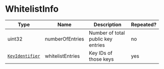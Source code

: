 # WhitelistInfo

Type|Name|Description|Repeated?
-|-|-|-
uint32|numberOfEntries|Number of total public key entries|no
[`KeyIdentifier`](keyidentifier)|whitelistEntries|Key IDs of those keys|yes